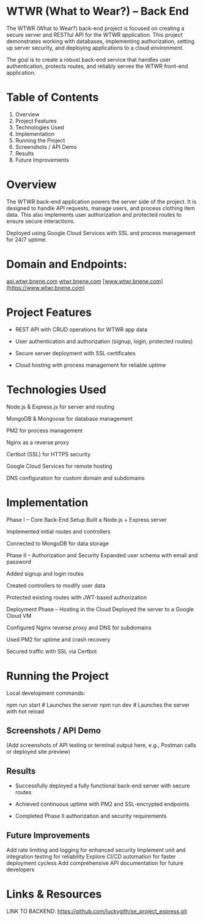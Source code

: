 # WTWR (What to Wear?) – Back End

The WTWR (What to Wear?) back-end project is focused on creating a secure server and RESTful API for the WTWR application. This project demonstrates working with databases, implementing authorization, setting up server security, and deploying applications to a cloud environment.

The goal is to create a robust back-end service that handles user authentication, protects routes, and reliably serves the WTWR front-end application.

# Table of Contents

1. Overview
2. Project Features
3. Technologies Used
4. Implementation
5. Running the Project
6. Screenshots / API Demo
7. Results
8. Future Improvements

# Overview

The WTWR back-end application powers the server side of the project. It is designed to handle API requests, manage users, and process clothing item data. This also implements user authorization and protected routes to ensure secure interactions.

Deployed using Google Cloud Services with SSL and process management for 24/7 uptime.

# Domain and Endpoints:

[api.wtwr.bnene.com](https://api.wtwr.bnene.com)
[wtwr.bnene.com](https://wtwr.bnene.com)
[www.wtwr.bnene.com](https://www.wtwr.bnene.com)

# Project Features

- REST API with CRUD operations for WTWR app data

- User authentication and authorization (signup, login, protected routes)

- Secure server deployment with SSL certificates

- Cloud hosting with process management for reliable uptime

# Technologies Used

Node.js & Express.js for server and routing

MongoDB & Mongoose for database management

PM2 for process management

Nginx as a reverse proxy

Certbot (SSL) for HTTPS security

Google Cloud Services for remote hosting

DNS configuration for custom domain and subdomains

# Implementation

Phase I – Core Back-End Setup
Built a Node.js + Express server

Implemented initial routes and controllers

Connected to MongoDB for data storage

Phase II – Authorization and Security
Expanded user schema with email and password

Added signup and login routes

Created controllers to modify user data

Protected existing routes with JWT-based authorization

Deployment Phase – Hosting in the Cloud
Deployed the server to a Google Cloud VM

Configured Nginx reverse proxy and DNS for subdomains

Used PM2 for uptime and crash recovery

Secured traffic with SSL via Certbot

# Running the Project

Local development commands:

npm run start # Launches the server
npm run dev # Launches the server with hot reload

## Screenshots / API Demo

(Add screenshots of API testing or terminal output here, e.g., Postman calls or deployed site preview)

## Results

- Successfully deployed a fully functional back-end server with secure routes
- Achieved continuous uptime with PM2 and SSL-encrypted endpoints

- Completed Phase II authorization and security requirements

## Future Improvements

Add rate limiting and logging for enhanced security
Implement unit and integration testing for reliability
Explore CI/CD automation for faster deployment cycless
Add comprehensive API documentation for future developers

# Links & Resources

LINK TO BACKEND:
https://github.com/luckygith/se_project_express.git

